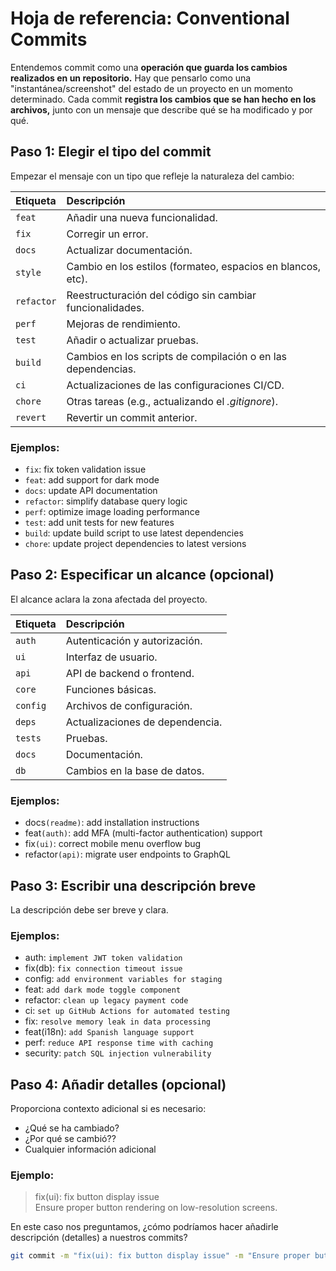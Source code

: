 # Hoja de referencia: Conventional Commits

Entendemos commit como una **operación que guarda los cambios realizados en un repositorio.** Hay que pensarlo como una "instantánea/screenshot" del estado de un proyecto en un momento determinado. Cada commit **registra los cambios que se han hecho en los archivos,** junto con un mensaje que describe qué se ha modificado y por qué.

## Paso 1: Elegir el tipo del commit
Empezar el mensaje con un tipo que refleje la naturaleza del cambio:

| Etiqueta   | Descripción                                                  |
| :---       | :---                                                         |
| `feat`     | Añadir una nueva funcionalidad.                              |
| `fix`      |  Corregir un error.                                          |
| `docs`     | Actualizar documentación.                                    |
| `style`    | Cambio en los estilos (formateo, espacios en blancos, etc).  |
| `refactor` | Reestructuración del código sin cambiar funcionalidades.     |
| `perf`     | Mejoras de rendimiento.                                      |
| `test`     | Añadir o actualizar pruebas.                                 |
| `build`    | Cambios en los scripts de compilación o en las dependencias. |
| `ci`       | Actualizaciones de las configuraciones CI/CD.                |
| `chore`    | Otras tareas (e.g., actualizando el _.gitignore_).           |
| `revert`   | Revertir un commit anterior.                                 |

### Ejemplos: 
- `fix`: fix token validation issue
- `feat`: add support for dark mode
- `docs`: update API documentation
- `refactor`: simplify database query logic
- `perf`: optimize image loading performance
- `test`: add unit tests for new features
- `build`: update build script to use latest dependencies
- `chore`: update project dependencies to latest versions


## Paso 2: Especificar un alcance (opcional)
El alcance aclara la zona afectada del proyecto.

| Etiqueta   | Descripción                     |
| :---       | :---                            |
| `auth`     | Autenticación y autorización.   |
| `ui`       | Interfaz de usuario.            |
| `api`      | API de backend o frontend.      |
| `core`     | Funciones básicas.              |
| `config`   | Archivos de configuración.      |
| `deps`     | Actualizaciones de dependencia. |
| `tests`    | Pruebas.                        |
| `docs`     | Documentación.                  |
| `db`       | Cambios en la base de datos.    |

### Ejemplos:

- docs`(readme)`: add installation instructions
- feat`(auth)`: add MFA (multi-factor authentication) support
- fix`(ui)`: correct mobile menu overflow bug
- refactor`(api)`: migrate user endpoints to GraphQL

## Paso 3: Escribir una descripción breve
La descripción debe ser breve y clara.

### Ejemplos:

- auth: `implement JWT token validation`
- fix(db): `fix connection timeout issue`
- config: `add environment variables for staging`
- feat: `add dark mode toggle component`
- refactor: `clean up legacy payment code`
- ci: `set up GitHub Actions for automated testing`
- fix: `resolve memory leak in data processing`
- feat(i18n): `add Spanish language support`
- perf: `reduce API response time with caching`
- security: `patch SQL injection vulnerability`

## Paso 4: Añadir detalles (opcional)

Proporciona contexto adicional si es necesario:

- ¿Qué se ha cambiado?
- ¿Por qué se cambió??
- Cualquier información adicional
  
### Ejemplo:

> fix(ui): fix button display issue <br>
> Ensure proper button rendering on low-resolution screens.

En este caso nos preguntamos, ¿cómo podríamos hacer añadirle descripción (detalles) a nuestros commits?

```bash
git commit -m "fix(ui): fix button display issue" -m "Ensure proper button rendering on low-resolution screens."
```